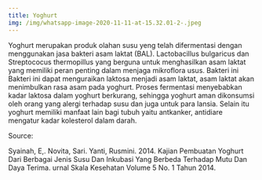 ```yaml
---
title: Yoghurt
img: /img/whatsapp-image-2020-11-11-at-15.32.01-2-.jpeg
---
```


Yoghurt merupakan produk olahan susu yeng telah difermentasi dengan menggunakan jasa bakteri asam laktat (BAL). Lactobacillus bulgaricus dan Streptococus thermopillus yang berguna untuk menghasilkan asam laktat yang memiliki peran penting dalam menjaga mikroflora usus. Bakteri ini Bakteri ini dapat menguraikan laktosa menjadi asam laktat, asam laktat akan menimbulkan rasa asam pada yoghurt. Proses fermentasi menyebabkan kadar laktosa dalam yoghurt berkurang, sehingga yoghurt aman dikonsumsi oleh orang yang alergi terhadap susu dan juga untuk para lansia. Selain itu yoghurt memiliki manfaat lain bagi tubuh yaitu antkanker, antidiare mengatur kadar kolesterol dalam darah.

Source:

Syainah, E,. Novita, Sari. Yanti, Rusmini. 2014. Kajian Pembuatan Yoghurt Dari Berbagai Jenis Susu Dan Inkubasi Yang Berbeda Terhadap Mutu Dan Daya Terima. urnal Skala Kesehatan Volume 5 No. 1 Tahun 2014.
